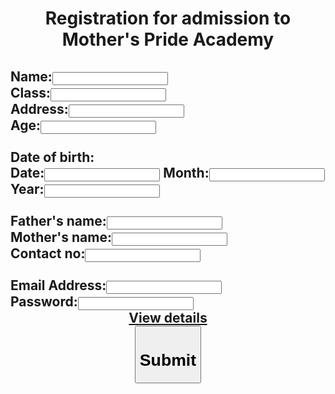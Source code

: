 <html>
<body background=" C:\Users\Basanta\Documents\background image.png">
<center><h1>Registration for admission to Mother's Pride Academy</h1></center>
<form><h2>
Name:<input type="text"><br>
Class:<input type="number"><br>
Address:<input type="text"><br>
Age:<input type="number"><br><br>
Date of birth:<br>
Date:<input type="number">
Month:<input type="number">
Year:<input type="number"<br><br><br>
Father's name:<input type="text"><br>
Mother's name:<input type="text"><br>
Contact no:<input type="number"><br><br>
Email Address:<input type="text"><br>
Password:<input type="password">
<center><a href="https://manganba.github.io/">View details</a><br>
<a href="https://manganba.github.io/"><button type="button"><h1><center>Submit</center>
  
  </h1>
